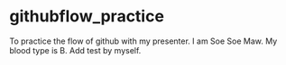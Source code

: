 # githubflow_practice
To practice the flow of github with my presenter.
I am Soe Soe Maw.
My blood type is B.
Add test by myself.
